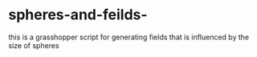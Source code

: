 # spheres-and-feilds-
this is a grasshopper script for generating fields that is influenced by the size of spheres
